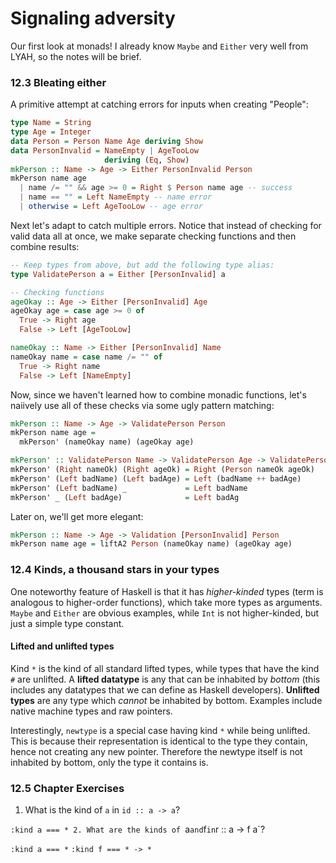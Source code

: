 # Signaling adversity
Our first look at monads! I already know `Maybe` and `Either` very well from LYAH, so the notes will be brief.

### 12.3 Bleating either
A primitive attempt at catching errors for inputs when creating "People":
```haskell
type Name = String
type Age = Integer
data Person = Person Name Age deriving Show
data PersonInvalid = NameEmpty | AgeTooLow
                     deriving (Eq, Show)
mkPerson :: Name -> Age -> Either PersonInvalid Person
mkPerson name age
  | name /= "" && age >= 0 = Right $ Person name age -- success
  | name == "" = Left NameEmpty -- name error
  | otherwise = Left AgeTooLow -- age error
```

Next let's adapt to catch multiple errors. Notice that instead of checking for valid data all at once, we make separate checking functions and then combine results:
```haskell
-- Keep types from above, but add the following type alias:
type ValidatePerson a = Either [PersonInvalid] a

-- Checking functions
ageOkay :: Age -> Either [PersonInvalid] Age
ageOkay age = case age >= 0 of
  True -> Right age
  False -> Left [AgeTooLow]

nameOkay :: Name -> Either [PersonInvalid] Name
nameOkay name = case name /= "" of
  True -> Right name
  False -> Left [NameEmpty]
```

Now, since we haven't learned how to combine monadic functions, let's naiively use all of these checks via some ugly pattern matching:
```haskell
mkPerson :: Name -> Age -> ValidatePerson Person
mkPerson name age =
  mkPerson' (nameOkay name) (ageOkay age)

mkPerson' :: ValidatePerson Name -> ValidatePerson Age -> ValidatePerson Person
mkPerson' (Right nameOk) (Right ageOk) = Right (Person nameOk ageOk)
mkPerson' (Left badName) (Left badAge) = Left (badName ++ badAge)
mkPerson' (Left badName) _             = Left badName
mkPerson' _ (Left badAge)              = Left badAg
```

Later on, we'll get more elegant:
```haskell
mkPerson :: Name -> Age -> Validation [PersonInvalid] Person
mkPerson name age = liftA2 Person (nameOkay name) (ageOkay age)
```

### 12.4 Kinds, a thousand stars in your types
One noteworthy feature of Haskell is that it has *higher-kinded* types (term is analogous to higher-order functions), which take more types as arguments. `Maybe` and `Either` are obvious examples, while `Int` is not higher-kinded, but just a simple type constant.

#### Lifted and unlifted types
Kind `*` is the kind of all standard lifted types, while types that have the kind `#` are unlifted. A **lifted datatype** is any that can be inhabited by *bottom* (this includes any datatypes that we can define as Haskell developers). **Unlifted types** are any type which *cannot* be inhabited by bottom. Examples include native machine types and raw pointers.

Interestingly, `newtype` is a special case having kind `*` while being unlifted. This is because their representation is identical to the type they contain, hence not creating any new pointer. Therefore the newtype itself is not inhabited by bottom, only the type it contains is.

### 12.5 Chapter Exercises
1. What is the kind of `a` in `id :: a -> a`?

 `:kind a === *
2. What are the kinds of `a` and `f` in `r :: a -> f a`?

 `:kind a === *`
 `:kind f === * -> *`

